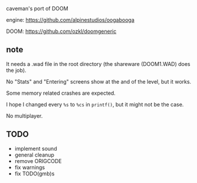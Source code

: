 caveman's port of DOOM

engine: https://github.com/alpinestudios/oogabooga

DOOM: https://github.com/ozkl/doomgeneric

## note
It needs a .wad file in the root directory (the shareware (DOOM1.WAD) does the job).

No "Stats" and "Entering" screens show at the and of the level, but it works.

Some memory related crashes are expected.

I hope I changed every `%s` to `%cs` in `printf()`, but it might not be the case.

No multiplayer.

## TODO
+ implement sound
+ general cleanup
+ remove ORIGCODE
+ fix warnings
+ fix TODO(gmb)s
